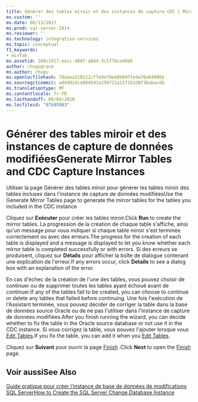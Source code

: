 ```yaml
---
title: Générer des tables miroir et des instances de capture CDC | Microsoft Docs
ms.custom: ''
ms.date: 06/13/2017
ms.prod: sql-server-2014
ms.reviewer: ''
ms.technology: integration-services
ms.topic: conceptual
f1_keywords:
- mirTab
ms.assetid: 260c1617-eecc-4007-a84d-3c5778ce46b6
author: chugugrace
ms.author: chugu
ms.openlocfilehash: 78daea310112cf7e9e78e489097fe9a76e69996b
ms.sourcegitcommit: ad4d92dce894592a259721a1571b1d8736abacdb
ms.translationtype: MT
ms.contentlocale: fr-FR
ms.lasthandoff: 08/04/2020
ms.locfileid: "87695983"
---
```

# <a name="generate-mirror-tables-and-cdc-capture-instances"></a><span data-ttu-id="ef631-102">Générer des tables miroir et des instances de capture de données modifiées</span><span class="sxs-lookup"><span data-stu-id="ef631-102">Generate Mirror Tables and CDC Capture Instances</span></span>
  <span data-ttu-id="ef631-103">Utiliser la page Générer des tables miroir pour générer les tables miroir des tables incluses dans l'instance de capture de données modifiées</span><span class="sxs-lookup"><span data-stu-id="ef631-103">Use the Generate Mirror Tables page to generate the mirror tables for the tables you included in the CDC instance</span></span>  
  
 <span data-ttu-id="ef631-104">Cliquez sur **Exécuter** pour créer les tables miroir.</span><span class="sxs-lookup"><span data-stu-id="ef631-104">Click **Run** to create the mirror tables.</span></span> <span data-ttu-id="ef631-105">La progression de la création de chaque table s'affiche, ainsi qu'un message pour vous indiquer si chaque table miroir s'est terminée correctement ou avec des erreurs.</span><span class="sxs-lookup"><span data-stu-id="ef631-105">The progress for the creation of each table is displayed and a message is displayed to let you know whether each mirror table is completed successfully or with errors.</span></span> <span data-ttu-id="ef631-106">Si des erreurs se produisent, cliquez sur **Détails** pour afficher la boîte de dialogue contenant une explication de l'erreur.</span><span class="sxs-lookup"><span data-stu-id="ef631-106">If any errors occur, click **Details** to see a dialog box with an explanation of the error.</span></span>  
  
 <span data-ttu-id="ef631-107">En cas d'échec de la création de l'une des tables, vous pouvez choisir de continuer ou de supprimer toutes les tables ayant échoué avant de continuer.</span><span class="sxs-lookup"><span data-stu-id="ef631-107">If any of the tables fail to be created, you can choose to continue or delete any tables that failed before continuing.</span></span> <span data-ttu-id="ef631-108">Une fois l'exécution de l'Assistant terminée, vous pouvez décider de corriger la table dans la base de données source Oracle ou de ne pas l'utiliser dans l'instance de capture de données modifiées.</span><span class="sxs-lookup"><span data-stu-id="ef631-108">After you finish running the wizard, you can decide whether to fix the table in the Oracle source database or not use it in the CDC instance.</span></span> <span data-ttu-id="ef631-109">Si vous corrigez la table, vous pouvez l'ajouter lorsque vous [Edit Tables](edit-tables.md).</span><span class="sxs-lookup"><span data-stu-id="ef631-109">If you fix the table, you can add it when you [Edit Tables](edit-tables.md).</span></span>  
  
 <span data-ttu-id="ef631-110">Cliquez sur **Suivant** pour ouvrir la page [Finish](finish.md) .</span><span class="sxs-lookup"><span data-stu-id="ef631-110">Click **Next** to open the [Finish](finish.md) page.</span></span>  
  
## <a name="see-also"></a><span data-ttu-id="ef631-111">Voir aussi</span><span class="sxs-lookup"><span data-stu-id="ef631-111">See Also</span></span>  
 [<span data-ttu-id="ef631-112">Guide pratique pour créer l’instance de base de données de modifications SQL Server</span><span class="sxs-lookup"><span data-stu-id="ef631-112">How to Create the SQL Server Change Database Instance</span></span>](how-to-create-the-sql-server-change-database-instance.md)  
  
  
